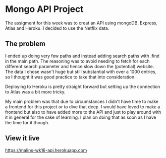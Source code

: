 # Mongo API Project

The assigment for this week was to creat an API using mongoDB, Express, Atlas and Heroku.
I decided to use the Netflix data.
## The problem

I ended up doing very few paths and instead adding search paths with .find in the main path.
The reasoning was to avoid needing to fetch for each different search parameter and hence slow down the (potential) website. The data I chose wasn't huge but still substantial with over a 1000 entries, so I thought it was good practice to take that into consideration.

Deploying to Heroku is pretty straight forward but setting up the connection to Atlas was a bit more tricky.

My main problem was that due to circumstances I didn't have time to make a frontend for this project or to dive that deep. I would have loved to make a frontend but also to have added more to the API and just to play around with it in general for the sake of learning.
I plan on doing that as soon as I have the time for it though.

## View it live

https://malins-wk18-api.herokuapp.com
